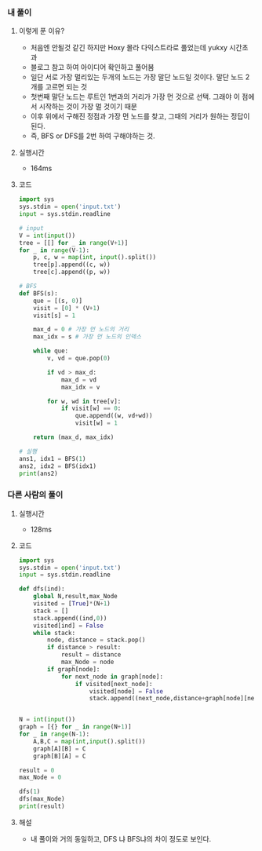 ### 내 풀이

1. 이렇게 푼 이유?

   - 처음엔 안될것 같긴 하지만 Hoxy 몰라 다익스트라로 풀었는데 yukxy 시간초과
   - 블로그 참고 하여 아이디어 확인하고 풀어봄
   - 일단 서로 가장 멀리있는 두개의 노드는 가장 말단 노드일 것이다. 말단 노드 2개를 고르면 되는 것
   - 첫번째 말단 노드는 루트인 1번과의 거리가 가장 먼 것으로 선택. 그래야 이 점에서 시작하는 것이 가장 멀 것이기 때문
   - 이후 위에서 구해진 정점과 가장 먼 노드를 찾고, 그때의 거리가 원하는 정답이 된다.
   - 즉, BFS or DFS를 2번 하여 구해야하는 것.

2. 실행시간

   - 164ms 

3. 코드

   ```python
   import sys
   sys.stdin = open('input.txt')
   input = sys.stdin.readline
   
   # input
   V = int(input())
   tree = [[] for _ in range(V+1)]
   for _ in range(V-1):
       p, c, w = map(int, input().split())
       tree[p].append((c, w))
       tree[c].append((p, w))
   
   # BFS
   def BFS(s):
       que = [(s, 0)]
       visit = [0] * (V+1)
       visit[s] = 1
   
       max_d = 0 # 가장 먼 노드의 거리
       max_idx = s # 가장 먼 노드의 인덱스
   
       while que:
           v, vd = que.pop(0)
   
           if vd > max_d:
               max_d = vd
               max_idx = v
   
           for w, wd in tree[v]:
               if visit[w] == 0:
                   que.append((w, vd+wd))
                   visit[w] = 1
   
       return (max_d, max_idx)
   
   # 실행
   ans1, idx1 = BFS(1)
   ans2, idx2 = BFS(idx1)
   print(ans2)
   
   ```



### 다른 사람의 풀이

1. 실행시간

   - 128ms

2. 코드

   ```python
   import sys
   sys.stdin = open('input.txt')
   input = sys.stdin.readline
   
   def dfs(ind):
       global N,result,max_Node
       visited = [True]*(N+1)
       stack = []
       stack.append((ind,0))
       visited[ind] = False
       while stack:
           node, distance = stack.pop()
           if distance > result:
               result = distance
               max_Node = node
           if graph[node]:
               for next_node in graph[node]:
                   if visited[next_node]:
                       visited[node] = False
                       stack.append((next_node,distance+graph[node][next_node]))
   
   
   N = int(input())
   graph = [{} for _ in range(N+1)]
   for _ in range(N-1):
       A,B,C = map(int,input().split())
       graph[A][B] = C
       graph[B][A] = C
   
   result = 0
   max_Node = 0
   
   dfs(1)
   dfs(max_Node)
   print(result)
   ```

3. 해설

   - 내 풀이와 거의 동일하고, DFS 냐 BFS냐의 차이 정도로 보인다.